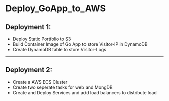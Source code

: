 # Deploy_GoApp_to_AWS

## Deployment 1:
- Deploy Static Portfolio to S3
- Build Container Image of Go App to store Visitor-IP in DynamoDB
- Create DynamoDB table to store Visitor-Logs

---

## Deployment 2:
- Create a AWS ECS Cluster
- Create two seperate tasks for web and MongDB
- Create and Deploy Services and add load balancers to distribute load
